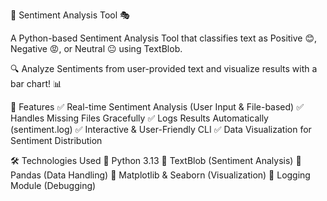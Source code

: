 📌 Sentiment Analysis Tool 🎭

A Python-based Sentiment Analysis Tool that classifies text as Positive 😊, Negative 😡, or Neutral 😐 using TextBlob.

🔍 Analyze Sentiments from user-provided text and visualize results with a bar chart! 📊

🚀 Features
✅ Real-time Sentiment Analysis (User Input & File-based)
✅ Handles Missing Files Gracefully
✅ Logs Results Automatically (sentiment.log)
✅ Interactive & User-Friendly CLI
✅ Data Visualization for Sentiment Distribution

🛠️ Technologies Used
🔹 Python 3.13
🔹 TextBlob (Sentiment Analysis)
🔹 Pandas (Data Handling)
🔹 Matplotlib & Seaborn (Visualization)
🔹 Logging Module (Debugging)
